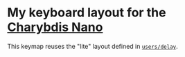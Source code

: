 # My keyboard layout for the [Charybdis Nano](https://bastardkb.com/charybdis-nano/)

This keymap reuses the "lite" layout defined in
[`users/delay`](../../../../../users/delay/README.md).
